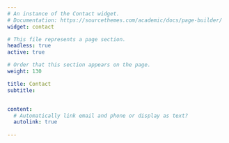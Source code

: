 ```yaml
---
# An instance of the Contact widget.
# Documentation: https://sourcethemes.com/academic/docs/page-builder/
widget: contact

# This file represents a page section.
headless: true
active: true

# Order that this section appears on the page.
weight: 130

title: Contact
subtitle:


content:
  # Automatically link email and phone or display as text?
  autolink: true
  
---
```

